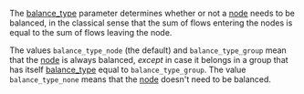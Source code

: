 The [balance\_type](@ref) parameter determines whether or not a [node](@ref) needs to be balanced,
in the classical sense that the sum of flows entering the nodes is equal to the sum of flows
leaving the node.

The values `balance_type_node` (the default) and `balance_type_group` mean that the [node](@ref)
is always balanced, *except* in case it belongs in a group that has itself [balance\_type](@ref)
equal to `balance_type_group`.
The value `balance_type_none` means that the [node](@ref) doesn't need to be balanced.
